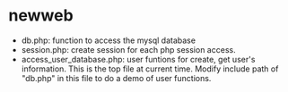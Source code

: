 # newweb
- db.php: function to access the mysql database
- session.php: create session for each php session access.
- access_user_database.php: user funtions for create, get user's information. This is the top file at current time. Modify include path of "db.php" in this file to do a demo of user functions.



